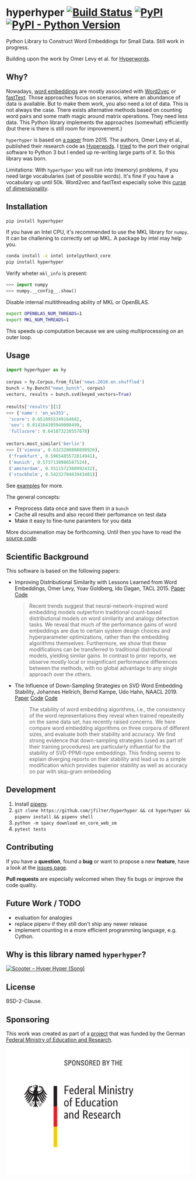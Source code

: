 # hyperhyper [![Build Status](https://travis-ci.com/jfilter/hyperhyper.svg?branch=master)](https://travis-ci.com/jfilter/hyperhyper) [![PyPI](https://img.shields.io/pypi/v/hyperhyper.svg)](https://pypi.org/project/hyperhyper/) [![PyPI - Python Version](https://img.shields.io/pypi/pyversions/hyperhyper.svg)](https://pypi.org/project/hyperhyper/)

Python Library to Construct Word Embeddings for Small Data. Still work in progress.

Building upon the work by Omer Levy et al. for [Hyperwords](https://bitbucket.org/omerlevy/hyperwords).

## Why?

Nowadays, [word embeddings](https://en.wikipedia.org/wiki/Word_embedding) are mostly associated with [Word2vec](https://en.wikipedia.org/wiki/Word2vec) or [fastText](https://en.wikipedia.org/wiki/FastText). Those approaches focus on scenarios, where an abundance of data is available. But to make them work, you also need a lot of data. This is not always the case. There exists alternative methods based on counting word pairs and some math magic around matrix operations. They need less data. This Python library implements the approaches (somewhat) efficiently (but there is there is still room for improvement.)

`hyperhyper` is based on [a paper](https://aclweb.org/anthology/papers/Q/Q15/Q15-1016/) from 2015. The authors, Omer Levy et al., published their research code as [Hyperwods](https://bitbucket.org/omerlevy/hyperwords).
I [tried](https://github.com/jfilter/hyperwords) to the port their original software to Python 3 but I ended up re-writing large parts of it. So this library was born.

Limitations: With `hyperhyper` you will run into (memory) problems, if you need large vocabularies (set of possible words). It's fine if you have a vocabulary up until 50k. Word2vec and fastText especially solve this [curse of dimensionality](https://en.wikipedia.org/wiki/Curse_of_dimensionality).

## Installation

```bash
pip install hyperhyper
```

If you have an Intel CPU, it's recommended to use the MKL library for `numpy`. It can be challening to correctly set up MKL. A package by intel may help you.

```bash
conda install -c intel intelpython3_core
pip install hyperhyper
```

Verify wheter `mkl_info` is present:

```python
>>> import numpy
>>> numpy.__config__.show()
```

Disable internal multithreading ability of MKL or OpenBLAS.

```bash
export OPENBLAS_NUM_THREADS=1
export MKL_NUM_THREADS=1
```

This speeds up computation because we are using multiprocessing on an outer loop.

## Usage

```python
import hyperhyper as hy

corpus = hy.Corpus.from_file('news.2010.en.shuffled')
bunch = hy.Bunch("news_bunch", corpus)
vectors, results = bunch.svd(keyed_vectors=True)

results['results'][1]
>>> {'name': 'en_ws353',
 'score': 0.6510955349164682,
 'oov': 0.014164305949008499,
 'fullscore': 0.641873218557878}

vectors.most_similar('berlin')
>>> [('vienna', 0.6323208808898926),
 ('frankfurt', 0.5965485572814941),
 ('munich', 0.5737138986587524),
 ('amsterdam', 0.5511572360992432),
 ('stockholm', 0.5423270463943481)]
```

See [examples](./examples) for more.

The general concepts:

-   Preprocess data once and save them in a `bunch`
-   Cache all results and also record their perfomance on test data
-   Make it easy to fine-tune paramters for you data

More documenation may be forthcoming. Until then you have to read the [source code](./hyperhyper).

## Scientific Background

This software is based on the following papers:

-   Improving Distributional Similarity with Lessons Learned from Word Embeddings, Omer Levy, Yoav Goldberg, Ido Dagan, TACL 2015. [Paper](https://aclweb.org/anthology/papers/Q/Q15/Q15-1016/) [Code](https://bitbucket.org/omerlevy/hyperwords)
    > Recent trends suggest that neural-network-inspired word embedding models outperform traditional count-based distributional models on word similarity and analogy detection tasks. We reveal that much of the performance gains of word embeddings are due to certain system design choices and hyperparameter optimizations, rather than the embedding algorithms themselves. Furthermore, we show that these modifications can be transferred to traditional distributional models, yielding similar gains. In contrast to prior reports, we observe mostly local or insignificant performance differences between the methods, with no global advantage to any single approach over the others.
-   The Influence of Down-Sampling Strategies on SVD Word Embedding Stability, Johannes Hellrich, Bernd Kampe, Udo Hahn, NAACL 2019. [Paper](https://aclweb.org/anthology/papers/W/W19/W19-2003/) [Code](https://github.com/hellrich/hyperwords) [Code](https://github.com/hellrich/embedding_downsampling_comparison)
    > The stability of word embedding algorithms, i.e., the consistency of the word representations they reveal when trained repeatedly on the same data set, has recently raised concerns. We here compare word embedding algorithms on three corpora of different sizes, and evaluate both their stability and accuracy. We find strong evidence that down-sampling strategies (used as part of their training procedures) are particularly influential for the stability of SVD-PPMI-type embeddings. This finding seems to explain diverging reports on their stability and lead us to a simple modification which provides superior stability as well as accuracy on par with skip-gram embedding

## Development

1. Install [pipenv](https://docs.pipenv.org/en/latest/).
2. `git clone https://github.com/jfilter/hyperhyper && cd hyperhyper && pipenv install && pipenv shell`
3. `python -m spacy download en_core_web_sm`
4. `pytest tests`

## Contributing

If you have a **question**, found a **bug** or want to propose a new **feature**, have a look at the [issues page](https://github.com/jfilter/hyperhyper/issues).

**Pull requests** are especially welcomed when they fix bugs or improve the code quality.

## Future Work / TODO

-   evaluation for analogies
-   replace pipenv if they still don't ship any newer release
-   implement counting in a more efficient programming language, e.g. Cython.

## Why is this library named `hyperhyper`?

[![Scooter – Hyper Hyper (Song)](https://img.youtube.com/vi/7Twnmhe948A/0.jpg)](https://www.youtube.com/watch?v=7Twnmhe948A "Scooter – Hyper Hyper")

## License

BSD-2-Clause.

## Sponsoring

This work was created as part of a [project](https://github.com/jfilter/ptf) that was funded by the German [Federal Ministry of Education and Research](https://www.bmbf.de/en/index.html).

<img src="./bmbf_funded.svg">
